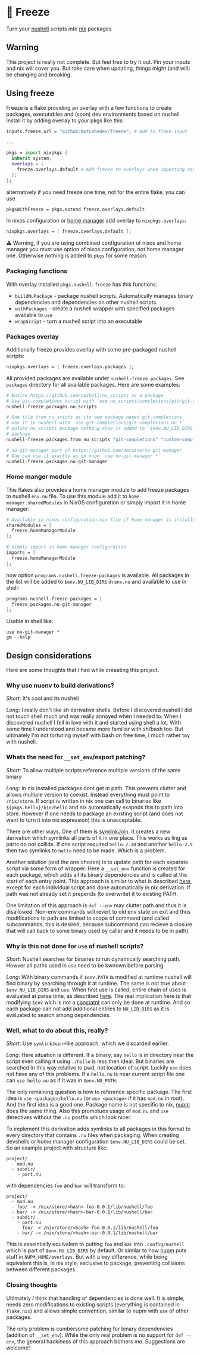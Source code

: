 # 🥶 Freeze
Turn your [nushell](https://www.nushell.sh/) scripts into [nix](https://nixos.org/) packages

## Warning
This project is really not complete. But feel free to try it out. Pin your inputs and nix will
cover you. But take care when updating, things might (and will) be changing and breaking.

## Using freeze
Freeze is a flake providing an overlay with a few functions to create packages, executables
and (soon) dev environments based on nushell. Install it by adding overlay to your pkgs
like this:
```nix
inputs.freeze.url = "github:NotLebedev/freeze"; # Add to flake input

...

pkgs = import nixpkgs {
  inherit system;
  overlays = [
    freeze.overlays.default # Add freeze to overlays when importing nixpkgs
  ];
};
```

alternatively if you need freeze one time, not for the entire flake, you can use
```nix
pkgsWithFreeze = pkgs.extend freeze.overlays.default
```

In nixos configuration or [home manager](https://nix-community.github.io/home-manager/index.html)
add overlay to `nixpkgs.overlays`:
```nix
nixpkgs.overlays = [ freeze.overlays.default ];
```
⚠️ Warning, if you are using combined configuration of nixos and home manager you must use option
of nixos configuration, not home manager one. Otherwise nothing is added to `pkgs` for some
reason.

### Packaging functions
With overlay installed `pkgs.nushell-freeze` has this functions:
* `buildNuPackage` - package nushell scripts. Automatically manages binary dependencies and
dependencies on other nushell scripts.
* `withPackages` - create a nushell wrapper with specified packages available to `use`
* `wrapScript` - turn a nushell script into an executable

### Packages overlay
Additionally freeze provides overlay with some pre-packaged nushell scripts:
```nix
nixpkgs.overlays = [ freeze.overlays.packages ];
```

All provided packages are available under `nushell-freeze.packages`. See `packages` directory for 
all available packages. Here are some examples:
```nix
# Entire https://github.com/nushell/nu_scripts as a package
# Use git-completions script with `use nu_scripts/completions/git/git-completions.nu *`
nushell-freeze.packages.nu_scripts 

# One file from nu_scipts as its own package named git-completions
# Use it in nushell with `use git-completions/git-completions.nu *`
# Unlike nu_scripts package nothing else is added to `$env.NU_LIB_DIRS` when installing this
# package
nushell-freeze.packages.from_nu_scripts "git-completions" "custom-completions/git/git-completions.nu"

# nu-git-manager part of https://github.com/amtoine/nu-git-manager
# One can use it exactly as in nupm `use nu-git-manager *`
nushell-freeze.packages.nu-git-manager
```

### Home manger module
This flakes also provides a home manager module to add freeze packages to nushell `env.nu` file. To
use this module add it to `home-manager.sharedModules` in NixOS configuration or simply import it
in home manager:

```nix
# Available in nixos configuration.nix file if home manager is installed as NixOS module
sharedModules = [
  freeze.homeManagerModule
];

# Simply import in home manager configuration
imports = [
  freeze.homeManagerModule
];
```

now option `programs.nushell.freeze-packages` is available. All packages in the list will be added
to `$env.NU_LIB_DIRS` in `env.nu` and available to use in shell:
```nix
programs.nushell.freeze-packages = [
  freeze.packages.nu-git-manager
];
```
Usable in shell like:
```nu
use nu-git-manager *
gm --help
```

## Design considerations
Here are some thoughts that I had while creaating this project.

### Why use nuenv to build derivations?
*Short*: It's cool and its nushell

*Long*: I really don't like sh derivative shells. Before I discovered nushell I did not touch shell
much and was really annoyed when I needed to. When I discovered nushell I fell in love with it
and started using shell a lot. With some time I understood and became more familiar with sh/bash
too. But ultimately I'm not torturing myself with bash on free time, I much rather toy with nushell.

### Whats the need for `__set_env`/export patching?
*Short*: To allow multiple scripts reference multiple versions of the same binary

*Long*: In nix installed packages dont get in path. This prevents clutter and allows multiple
version to coexist. Instead everything must point to `/nix/store`. If script is written in nix
one can call to binaries like `${pkgs.hello}/bin/hello` and nix automatically exapnds this
to path into store. However if one needs to package an existing script (and does not want
to turn it into nix expression) this is unacceptable. 

There ore other ways. One of them is
[symlinkJoin](https://nixos.org/manual/nixpkgs/stable/#trivial-builder-symlinkJoin). It creates
a new derivation which symlinks all parts of it in one place. This works as ling as parts
do not collide. If one script required `hello-2.10` and another `hello-2.9` then two symlinks
to `hello` need to be made. Which is a problem.

Another solution (and the one chosen) is to update path for each separate script via some form
of wrapper. Here a `__set_env` function is created for each package, which adds all its
binary dependencies and is called at the start of each entry point. This approach is similar
to what is described
[here](https://www.nushell.sh/book/modules.html#setting-environment-aliases-conda-style), except
for each individual script and done automatically in nix derivation. If path was not already set
it prepends (to overwrite) it to existing PATH. 

One limitation of this approach is `def --env` may clutter path and thus it is disallowed. Non-env
commands will revert to old env state on exit and thus modifications to path are limited to scope
of command (and called subcommands, this is desired, because subcommand can recieve a closure
that will call back to some binary used by caller and it needs to be in path).

### Why is this not done for `use` of nushell scripts?
*Short*: Nushell searches for binaries to run dynamically searching path. Howver all paths
used in `use` need to be kwnown before parsing.

*Long*: With binary commands if `$env.PATH` is modified at runtime nushell will find binary
by searching through it at runtime. The same is not true about `$env.NU_LIB_DIRS` and `use`.
When first use is called, entire chain of uses is evaluated at parse time, as described
[here](https://www.nushell.sh/book/how_nushell_code_gets_run.html). The real implication here
is that modifying `$env` wich is not a
[constatnt](https://www.nushell.sh/book/variables_and_subexpressions.html#constant-variables)
can only be done at runtime. And so each package can not add additional entries to
`NU_LIB_DIRS` as it is evaluated to search among dependencies.

### Well, what to do about this, really?
*Short*: Use `symlinkJoin`-like approach, which we discarded earlier.

*Long*: Here situation is different. If a binary, say `hello` is in directory near the script
even calling it using `./hello` is less then ideal. But binaries are searched in this way relative
to pwd, not location of script. Luckily `use` does not have any of this problems. If a `hello.nu`
is near current script file one can `use hello.nu` as if it was in `$env.NU_PATH`.

The only remaining question is how to reference specific package. The first idea is 
`use <package>/hello.nu` (or `use <package>` if it has `mod.nu` in root). And the first idea is a
good one. Package name is not specific to nix, [nupm](https://github.com/nushell/nupm) does the
same thing. Also this promotues usage of `mod.nu` and `use` derectives without
the `.nu` postfix which look nicer.

To implement this derivation adds symlinks to all packages in this format to every directory
that contains `.nu` files when packaging. When creating devshells or home manager configuration
`$env.NU_LIB_DIRS` could be set. So an example project with structure like:
```
project/
  - mod.nu
  - subdir/
    - part.nu
```
with dependencies `foo` and `bar` will transform to:
```
project/
  - mod.nu
  - foo/ -> /nix/store/<hash>-foo-0.0.1/lib/nushell/foo
  - bar/ -> /nix/store/<hash>-bar-0.0.1/lib/nushell/bar
  - subdir/
    - part.nu
    - foo/ -> /nix/store/<hash>-foo-0.0.1/lib/nushell/foo
    - bar/ -> /nix/store/<hash>-bar-0.0.1/lib/nushell/bar
```
This is esseintially equivalent to putting `foo` and `bar` into `.config/nushell` which is part
of `$env.NU_LIB_DIRS` by default. Or similar to how
[nupm](https://github.com/nushell/nupm/blob/f7c0843f4d667194beae468614a46cc8d72cc5db/docs/design/README.md#dependency-handling-toc)
puts stuff in `NUPM_HOME/overlays`. But with a key difference, while being equivalent this is,
in nix style, exclusive to package, preventing collisions between different packages.

### Closing thoughts
Ultimately *I* think that handling of dependencies is done well. It
is simple, needs zero modifications to existing scripts (everything is contained in `flake.nix`)
and allows simple convention, similar to nupm with `use` of other packages.

The only problem is cumbersome patching for binary dependencies (addition of `__set_env`). While
the only real problem is no support for `def --env`, the general hackiness of this approach bothers
me. Suggestions are welcome!
